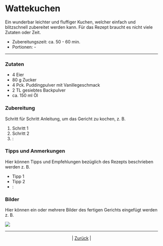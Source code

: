 # Wattekuchen

Ein wunderbar leichter und fluffiger Kuchen, welcher einfach und blitzschnell zubereitet werden kann. Für das Rezept braucht es nicht viele Zutaten oder Zeit.

- Zubereitungszeit: ca. 50 - 60 min.
- Portionen: -

------

### Zutaten

- 4 Eier
- 80 g Zucker
- 4 Pck. Puddingpulver mit Vanillegeschmack
- 2 TL gesiebtes Backpulver
- ca. 150 ml Öl

### Zubereitung

Schritt für Schritt Anleitung, um das Gericht zu kochen, z. B.

1. Schritt 1
2. Schritt 2
3. :

### Tipps und Anmerkungen

Hier können Tipps und Empfehlungen bezüglich des Rezepts beschrieben werden z. 	B.

- Tipp 1
- Tipp 2
- :

### Bilder

Hier können ein oder mehrere Bilder des fertigen Gerichts eingefügt werden z. B.

![](0010-Pictures/Beispielbild.jpg)

------

<p align="center">| <a href="../index.md">Zurück</a> |</p>

